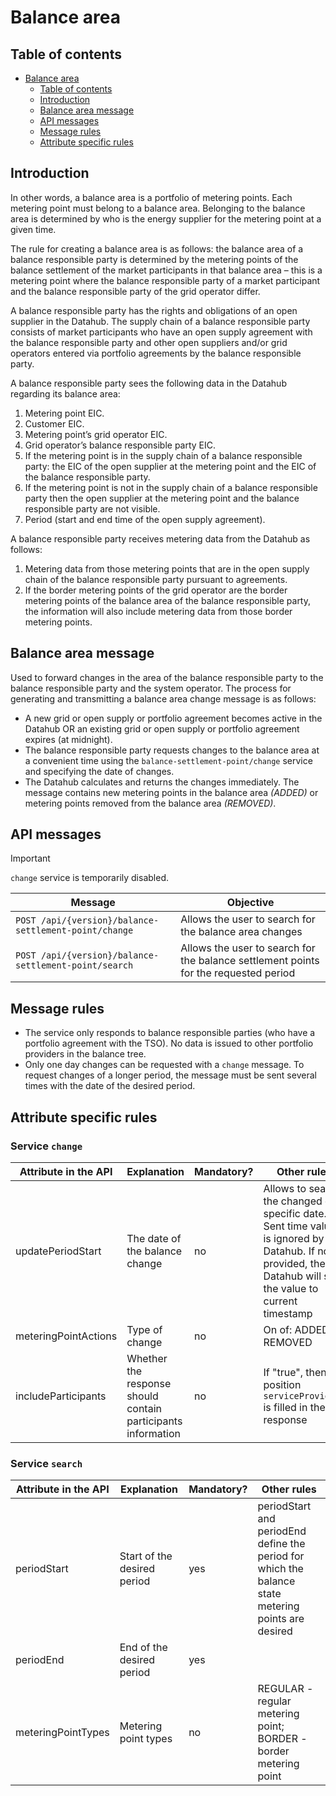 ﻿# Balance area

## Table of contents

- [Balance area](#balance-area)
  - [Table of contents](#table-of-contents)
  - [Introduction](#introduction)
  - [Balance area message](#balance-area-message)
  - [API messages](#api-messages)
  - [Message rules](#message-rules)
  - [Attribute specific rules](#attribute-specific-rules)

## Introduction

In other words, a balance area is a portfolio of metering points. Each metering point must belong to a balance area. Belonging to the balance area is determined by who is the energy supplier for the metering point at a given time.

The rule for creating a balance area is as follows: the balance area of a balance responsible party is determined by the metering points of the balance settlement of the market participants in that balance area – this is a metering point where the balance responsible party of a market participant and the balance responsible party of the grid operator differ.

A balance responsible party has the rights and obligations of an open supplier in the Datahub. The supply chain of a balance responsible party consists of market participants who have an open supply agreement with the balance responsible party and other open suppliers and/or grid operators entered via portfolio agreements by the balance responsible party.

A balance responsible party sees the following data in the Datahub regarding its balance area:

1. Metering point EIC.
2. Customer EIC.
3. Metering point’s grid operator EIC.
4. Grid operator’s balance responsible party EIC.
5. If the metering point is in the supply chain of a balance responsible party: the EIC of the open supplier at the metering point and the EIC of the balance responsible party.
6. If the metering point is not in the supply chain of a balance responsible party then the open supplier at the metering point and the balance responsible party are not visible.
7. Period (start and end time of the open supply agreement).

A balance responsible party receives metering data from the Datahub as follows:

1. Metering data from those metering points that are in the open supply chain of the balance responsible party pursuant to agreements.
2. If the border metering points of the grid operator are the border metering points of the balance area of the balance responsible party, the information will also include metering data from those border metering points.

## Balance area message

Used to forward changes in the area of the balance responsible party to the balance responsible party and the system operator. The process for generating and transmitting a balance area change message is as follows:

- A new grid or open supply or portfolio agreement becomes active in the Datahub OR an existing grid or open supply or portfolio agreement expires (at midnight).
- The balance responsible party requests changes to the balance area at a convenient time using the `balance-settlement-point/change` service and specifying the date of changes.
- The Datahub calculates and returns the changes immediately. The message contains new metering points in the balance area *(ADDED)* or metering points removed from the balance area *(REMOVED)*.

## API messages

> [!IMPORTANT]
> `change` service is temporarily disabled.

| Message                                               | Objective                                                                            |
|-------------------------------------------------------|--------------------------------------------------------------------------------------|
| `POST /api/{version}/balance-settlement-point/change` | Allows the user to search for the balance area changes                               |
| `POST /api/{version}/balance-settlement-point/search` | Allows the user to search for the balance settlement points for the requested period |

## Message rules

- The service only responds to balance responsible parties (who have a portfolio agreement with the TSO). No data is issued to other portfolio providers in the balance tree.
- Only one day changes can be requested with a `change` message. To request changes of a longer period, the message must be sent several times with the date of the desired period.

## Attribute specific rules

### Service `change`

| Attribute in the API | Explanation                                                  | Mandatory? | Other rules                                                                                                                                                 |
|----------------------|--------------------------------------------------------------|------------|-------------------------------------------------------------------------------------------------------------------------------------------------------------|
| updatePeriodStart    | The date of the balance change                               | no         | Allows to search the changed on specific date. Sent time value is ignored by Datahub. If not provided, then Datahub will set the value to current timestamp |
| meteringPointActions | Type of change                                               | no         | On of: ADDED, REMOVED                                                                                                                                       |
| includeParticipants  | Whether the response should contain participants information | no         | If "true", then position `serviceProviders` is filled in the response                                                                                       |

### Service `search`

| Attribute in the API | Explanation                 | Mandatory? | Other rules                                                                                         |
|----------------------|-----------------------------|------------|-----------------------------------------------------------------------------------------------------|
| periodStart          | Start of the desired period | yes        | periodStart and periodEnd define the period for which the balance state metering points are desired |
| periodEnd            | End of the desired period   | yes        |                                                                                                     |
| meteringPointTypes   | Metering point types        | no         | REGULAR - regular metering point; BORDER - border metering point                                    |